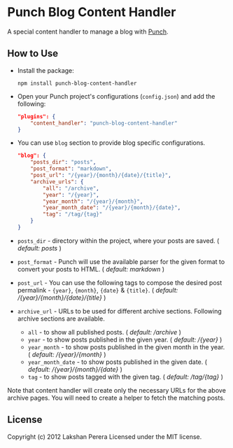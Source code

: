 # Punch Blog Content Handler

A special content handler to manage a blog with [Punch](http://laktek.github.com/punch).

## How to Use 

* Install the package:

	`npm install punch-blog-content-handler`

* Open your Punch project's configurations (`config.json`) and add the following:

	```json
	"plugins": {
		"content_handler": "punch-blog-content-handler"
	}
	```

* You can use `blog` section to provide blog specific configurations.

	```json
	"blog": {
		"posts_dir": "posts",
		"post_format": "markdown",
		"post_url": "/{year}/{month}/{date}/{title}",
		"archive_urls": {
			"all": "/archive",
			"year": "/{year}",
			"year_month": "/{year}/{month}",
			"year_month_date": "/{year}/{month}/{date}",
			"tag": "/tag/{tag}"
		}
	}
	```

* `posts_dir` - directory within the project, where your posts are saved. ( _default: posts_ )

* `post_format` - Punch will use the available parser for the given format to convert your posts to HTML. ( _default: markdown_ )

* `post_url` - You can use the following tags to compose the desired post permalink - `{year}`, `{month}`, `{date}` & `{title}`. ( _default: /{year}/{month}/{date}/{title}_ )

* `archive_url` - URLs to be used for different archive sections. Following archive sections are available.

  * `all` - to show all published posts. ( _default: /archive_ )
  * `year` - to show posts published in the given year. ( _default: /{year}_ )
  * `year_month` - to show posts published in the given month in the year. ( _default: /{year}/{month}_ )
  * `year_month_date` - to show posts published in the given date. ( _default: /{year}/{month}/{date}_ )
  * `tag` - to show posts tagged with the given tag. ( _default: /tag/{tag}_ )

Note that content handler will create only the necessary URLs for the above archive pages. You will need to create a helper to fetch the matching posts.

## License

Copyright (c) 2012 Lakshan Perera
Licensed under the MIT license.
